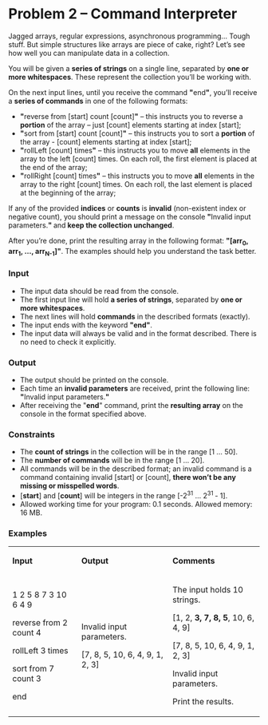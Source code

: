 <h1>Problem 2 &ndash; Command Interpreter</h1>
<p>Jagged arrays, regular expressions, asynchronous programming&hellip; Tough stuff. But simple structures like arrays are piece of cake, right? Let&rsquo;s see how well you can manipulate data in a collection.</p>
<p>You will be given a <strong>series of strings</strong> on a single line, separated by <strong>one or more whitespaces</strong>. These represent the collection you&rsquo;ll be working with.</p>
<p>On the next input lines, until you receive the command <strong>"</strong>end<strong>"</strong>, you&rsquo;ll receive a <strong>series of commands</strong> in one of the following formats:</p>
<ul>
<li><strong>"</strong>reverse from [start] count [count]<strong>"</strong> &ndash; this instructs you to reverse a <strong>portion</strong> of the array &ndash; just [count] elements starting at index [start];</li>
<li><strong>"</strong>sort from [start] count [count]<strong>"</strong> &ndash; this instructs you to sort a <strong>portion</strong> of the array - [count] elements starting at index [start];</li>
<li><strong>"</strong>rollLeft [count] times<strong>"</strong> &ndash; this instructs you to move <strong>all</strong> elements in the array to the left [count] times. On each roll, the first element is placed at the end of the array;</li>
<li><strong>"</strong>rollRight [count] times<strong>"</strong> &ndash; this instructs you to move <strong>all</strong> elements in the array to the right [count] times. On each roll, the last element is placed at the beginning of the array;</li>
</ul>
<p>If any of the provided <strong>indices</strong> or <strong>counts</strong> is <strong>invalid</strong> (non-existent index or negative count), you should print a message on the console <strong>"</strong>Invalid input parameters.<strong>" </strong>and<strong> keep the collection unchanged</strong>.</p>
<p>After you&rsquo;re done, print the resulting array in the following format: <strong>"[arr</strong><strong><sub>0</sub></strong><strong>, arr</strong><strong><sub>1</sub></strong><strong>, &hellip;, arr</strong><strong><sub>N-1</sub></strong><strong>]"</strong>. The examples should help you understand the task better.</p>
<h3>Input</h3>
<ul>
<li>The input data should be read from the console.</li>
<li>The first input line will hold <strong>a series of strings</strong>, separated by <strong>one or more whitespaces</strong>.</li>
<li>The next lines will hold <strong>commands</strong> in the described formats (exactly).</li>
<li>The input ends with the keyword <strong>"end"</strong>.</li>
<li>The input data will always be valid and in the format described. There is no need to check it explicitly.</li>
</ul>
<h3>Output</h3>
<ul>
<li>The output should be printed on the console.</li>
<li>Each time an <strong>invalid parameters</strong> are received, print the following line: <strong>"</strong>Invalid input parameters.<strong>"</strong></li>
<li>After receiving the "<strong>end</strong>" command, print the <strong>resulting array</strong> on the console in the format specified above.</li>
</ul>
<h3>Constraints</h3>
<ul>
<li>The <strong>count of strings</strong> in the collection will be in the range [1 &hellip; 50].</li>
<li>The <strong>number of commands</strong> will be in the range [1 &hellip; 20].</li>
<li>All commands will be in the described format; an invalid command is a command containing invalid [start] or [count], <strong>there won&rsquo;t be any missing or misspelled words</strong>.</li>
<li>[<strong>start</strong>] and [<strong>count</strong>] will be integers in the range [-2<sup>31</sup> &hellip; 2<sup>31 </sup>- 1].</li>
<li>Allowed working time for your program: 0.1 seconds. Allowed memory: 16 MB.</li>
</ul>
<h3>Examples</h3>
<table width="0">
<tbody>
<tr>
<td width="191">
<p><strong>Input</strong></p>
</td>
<td width="246">
<p><strong>Output</strong></p>
</td>
<td width="246">
<p><strong>Comments</strong></p>
</td>
</tr>
<tr>
<td width="191">
<p>1 2 5 8 7 3 10 6 4 9</p>
<p>reverse from 2 count 4</p>
<p>rollLeft 3 times</p>
<p>sort from 7 count 3</p>
<p>end</p>
</td>
<td width="246">
<p>Invalid input parameters.</p>
<p>[7, 8, 5, 10, 6, 4, 9, 1, 2, 3]</p>
</td>
<td width="246">
<p>The input holds 10 strings.</p>
<p>[1, 2, <strong>3, 7, 8, 5</strong>, 10, 6, 4, 9]</p>
<p>[7, 8, 5, 10, 6, 4, 9, 1, 2, 3]</p>
<p>Invalid input parameters.</p>
<p>Print the results.</p>
</td>
</tr>
</tbody>
</table>
<p>&nbsp;</p>